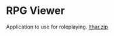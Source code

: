 # RPG Viewer
Application to use for roleplaying.
[Ithar.zip](https://github.com/FrostCrystals/RPGViewer/files/7577109/Ithar.zip)
